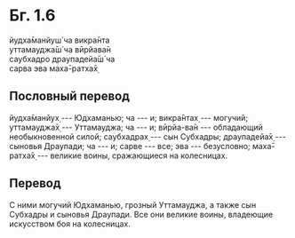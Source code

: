 # Бг. 1.6
йудха̄манйуш́ ча викра̄нта<br/>
уттамауджа̄ш́ ча вӣрйава̄н<br/>
саубхадро драупадейа̄ш́ ча<br/>
сарва эва маха̄-ратха̄х̣
## Пословный перевод

йудха̄манйух̣ --- Юдхаманью; ча --- и; викра̄нтах̣ --- могучий; уттамауджа̄х̣
--- Уттамауджа; ча --- и; вӣрйа-ва̄н --- обладающий необыкновенной силой;
саубхадрах̣ --- сын Субхадры; драупадейа̄х̣ --- сыновья Драупади; ча --- и;
сарве --- все; эва --- безусловно; маха̄-ратха̄х̣ --- великие воины,
сражающиеся на колесницах.

## Перевод

С ними могучий Юдхаманью, грозный Уттамауджа, а также сын Субхадры и
сыновья Драупади. Все они великие воины, владеющие искусством боя на
колесницах.
